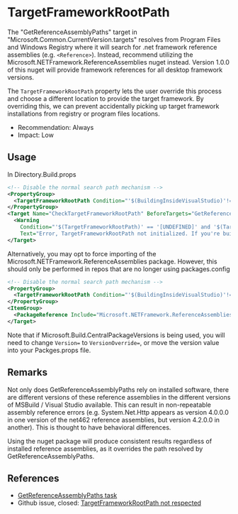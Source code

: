 # TargetFrameworkRootPath

The "GetReferenceAssemblyPaths" target in "Microsoft.Common.CurrentVersion.targets" resolves from Program Files and Windows Registry where it will search for .net framework reference assemblies (e.g. `<Reference>`).  Instead, recommend utilizing the Microsoft.NETFramework.ReferenceAssemblies nuget instead. Version 1.0.0 of this nuget will provide framework references for all desktop framework versions. 

The `TargetFrameworkRootPath` property lets the user override this process and choose a different location to provide the target framework. By overriding this, we can prevent accidentally picking up target framework installations from registry or program files locations.

- Recommendation: Always
- Impact: Low

## Usage

In Directory.Build.props

```xml
<!-- Disable the normal search path mechanism -->
<PropertyGroup>
  <TargetFrameworkRootPath Condition="'$(BuildingInsideVisualStudio)'!='true'">[UNDEFINED]</TargetFrameworkRootPath>
</PropertyGroup>
<Target Name="CheckTargetFrameworkRootPath" BeforeTargets="GetReferenceAssemblyPaths" Condition="'$(BuildingInsideVisualStudio)'!='true'">
  <Warning
    Condition="'$(TargetFrameworkRootPath)' == '[UNDEFINED]' and '$(TargetFrameworkIdentifier)' == '.NETFramework'"
    Text="Error, TargetFrameworkRootPath not initialized. If you're building for net462 or any other version of desktop NETFramework, please reference the 'Microsoft.NETFramework.ReferenceAssemblies' nuget package and run restore on the project to fix up your framework reference paths." />
</Target>
```

Alternatively, you may opt to force importing of the Microsoft.NETFramework.ReferenceAssemblies package. However, this should only be performed in repos that are no longer using packages.config

```xml
<!-- Disable the normal search path mechanism -->
<PropertyGroup>
  <TargetFrameworkRootPath Condition="'$(BuildingInsideVisualStudio)'!='true'">[UNDEFINED]</TargetFrameworkRootPath>
</PropertyGroup>
<ItemGroup>
  <PackageReference Include="Microsoft.NETFramework.ReferenceAssemblies" Version="1.0.0" />
</Target>
```

Note that if Microsoft.Build.CentralPackageVersions is being used, you will need to change `Version=` to `VersionOverride=`, or move the version value into your Packges.props file.

## Remarks

Not only does GetReferenceAssemblyPaths rely on installed software, there are different versions of these reference assemblies in the different versions of MSBuild / Visual Studio available. This can result in non-repeatable assembly reference errors (e.g. System.Net.Http appears as version 4.0.0.0 in one version of the net462 reference assemblies, but version 4.2.0.0 in another). This is thought to have behavioral differences.

Using the nuget package will produce consistent results regardless of installed reference assemblies, as it overrides the path resolved by GetReferenceAssemblyPaths.

## References
- [GetReferenceAssemblyPaths task](https://docs.microsoft.com/en-us/visualstudio/msbuild/getreferenceassemblypaths-task?view=vs-2019)
- Github issue, closed: [TargetFrameworkRootPath not respected](https://github.com/dotnet/msbuild/issues/598)
